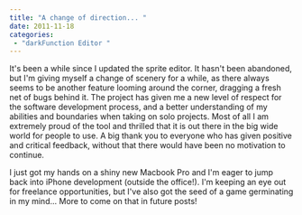 ```yaml
---
title: "A change of direction... "
date: 2011-11-18
categories: 
 - "darkFunction Editor "
---
```


It's been a while since I updated the sprite editor. It hasn't been abandoned, but I'm giving myself a change of scenery for a while, as there always seems to be another feature looming around the corner, dragging a fresh net of bugs behind it. The project has given me a new level of respect for the software development process, and a better understanding of my abilities and boundaries when taking on solo projects. Most of all I am extremely proud of the tool and thrilled that it is out there in the big wide world for people to use. A big thank you to everyone who has given positive and critical feedback, without that there would have been no motivation to continue.

I just got my hands on a shiny new Macbook Pro and I'm eager to jump back into iPhone development (outside the office!). I'm keeping an eye out for freelance opportunities, but I've also got the seed of a game germinating in my mind... More to come on that in future posts!
